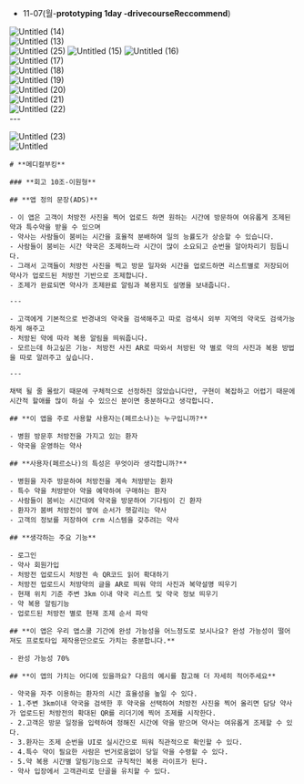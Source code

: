 - 11-07(월-**prototyping 1day -drivecourseReccommend**)
    
![Untitled (14)](https://user-images.githubusercontent.com/67450169/200323370-e6ab9795-8ea8-45d7-8bb8-e671fcf62f14.png)    
![Untitled (13)](https://user-images.githubusercontent.com/67450169/200323374-48d9037f-432c-4f33-a4f4-df0e1295f7b7.png)    
![Untitled (25)](https://user-images.githubusercontent.com/67450169/200323755-da0bca0c-9783-46eb-8660-dd3aa3019767.png)
![Untitled (15)](https://user-images.githubusercontent.com/67450169/200323393-79895efd-5c1d-45f2-9be0-64e69e697ed5.png)
![Untitled (16)](https://user-images.githubusercontent.com/67450169/200323397-f6d2322e-ec5a-4649-854d-033efc3c2bfc.png)    
![Untitled (17)](https://user-images.githubusercontent.com/67450169/200323405-84e03c1d-ca83-47de-b86b-aad1494904b9.png)    
![Untitled (18)](https://user-images.githubusercontent.com/67450169/200323411-1ebb3fd3-99fe-410f-bfdf-44585567201b.png)    
![Untitled (19)](https://user-images.githubusercontent.com/67450169/200323415-5e12e7ce-ae82-471a-9ae1-e06f248a69d3.png)    
![Untitled (20)](https://user-images.githubusercontent.com/67450169/200323420-fad2bd5d-148b-4276-8aca-822224acb32c.png)    
![Untitled (21)](https://user-images.githubusercontent.com/67450169/200323432-19803679-a474-4869-862d-ee3cfd51cf4e.png)    
![Untitled (22)](https://user-images.githubusercontent.com/67450169/200323440-6f72a827-9d57-4036-88de-fceec6a7ae6f.png)    
    ---
    
![Untitled (23)](https://user-images.githubusercontent.com/67450169/200323482-e185944a-7402-4505-bb71-441527f82e09.png)    
    ![Untitled](https://s3-us-west-2.amazonaws.com/secure.notion-static.com/15f8648e-d9a2-498a-8ba8-fac37fc58210/Untitled.png)
    
    # **메디컬부킹**
    
    ### **회고 10조-이원형**
    
    ## **앱 정의 문장(ADS)**
    
    - 이 앱은 고객이 처방전 사진을 찍어 업로드 하면 원하는 시간에 방문하여 여유롭게 조제된 약과 특수약을 받을 수 있으며
    - 약사는 사람들이 붐비는 시간을 효율적 분배하여 일의 능률도가 상승할 수 있습니다.
    - 사람들이 붐비는 시간 약국은 조제하느라 시간이 많이 소요되고 순번을 알아차리기 힘듭니다.
    - 그래서 고객들이 처방전 사진을 찍고 방문 일자와 시간을 업로드하면 리스트별로 저장되어 약사가 업로드된 처방전 기반으로 조제합니다.
    - 조제가 완료되면 약사가 조제완료 알림과 복용지도 설명을 보내줍니다.
    
    ---
    
    - 고객에게 기본적으로 반경내의 약국을 검색해주고 따로 검색시 외부 지역의 약국도 검색가능하게 해주고
    - 처방된 약에 따라 복용 알림을 띄워줍니다.
    - 모르는데 하고싶은 기능- 처방전 사진 AR로 따와서 처방된 약 별로 약의 사진과 복용 방법을 따로 알려주고 싶습니다.
    
    ---
    
    채택 될 줄 몰랐기 때문에 구체적으로 선정하진 않았습니다만, 구현이 복잡하고 어렵기 때문에 시간적 할애를 많이 하실 수 있으신 분이면 충분하다고 생각합니다.
    
    ## **이 앱을 주로 사용할 사용자는(페르소나)는 누구입니까?**
    
    - 병원 방문후 처방전을 가지고 있는 환자
    - 약국을 운영하는 약사
    
    ## **사용자(페르소나)의 특성은 무엇이라 생각합니까?**
    
    - 병원을 자주 방문하여 처방전을 계속 처방받는 환자
    - 특수 약을 처방받아 약을 예약하여 구매하는 환자
    - 사람들이 붐비는 시간대에 약국을 방문하여 기다림이 긴 환자
    - 환자가 붐벼 처방전이 쌓여 순서가 헷갈리는 약사
    - 고객의 정보를 저장하여 crm 시스템을 갖추려는 약사
    
    ## **생각하는 주요 기능**
    
    - 로그인
    - 약사 회원가입
    - 처방전 업로드시 처방전 속 QR코드 읽어 확대하기
    - 처방전 업로드시 처방약의 글을 AR로 띄워 약의 사진과 복약설명 띄우기
    - 현재 위치 기준 주변 3km 이내 약국 리스트 및 약국 정보 띄우기
    - 약 복용 알림기능
    - 업로드된 처방전 별로 현재 조제 순서 파악
    
    ## **이 앱은 우리 앱스쿨 기간에 완성 가능성을 어느정도로 보시나요? 완성 가능성이 떨어져도 프로토타입 제작용만으로도 가치는 충분합니다.**
    
    - 완성 가능성 70%
    
    ## **이 앱의 가치는 어디에 있을까요? 다음의 예시를 참고해 더 자세히 적어주세요**
    
    - 약국을 자주 이용하는 환자의 시간 효율성을 높일 수 있다.
    - 1.주변 3km이내 약국을 검색한 후 약국을 선택하여 처방전 사진을 찍어 올리면 담당 약사가 업로드된 처방전의 확대된 QR를 리더기에 찍어 조제를 시작한다.
    - 2.고객은 방문 일정을 입력하여 정해진 시간에 약을 받으며 약사는 여유롭게 조제할 수 있다.
    - 3.환자는 조제 순번을 UI로 실시간으로 띄워 직관적으로 확인할 수 있다.
    - 4.특수 약이 필요한 사람은 번거로움없이 당일 약을 수령할 수 있다.
    - 5.약 복용 시간별 알림기능으로 규칙적인 복용 라이프가 된다.
    - 약사 입장에서 고객관리로 단골을 유치할 수 있다.
